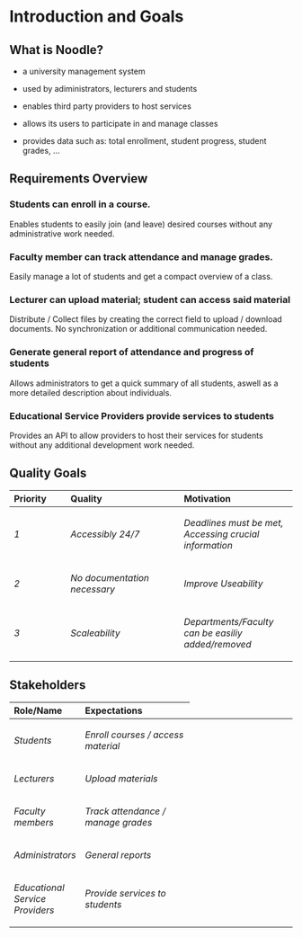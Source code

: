 # Introduction and Goals

## What is Noodle?

-   a university management system

-   used by adiministrators, lecturers and students 

-   enables third party providers to host services   

-   allows its users to participate in and manage classes

-   provides data such as: total enrollment, student progress, student grades, ...

## Requirements Overview

### Students can enroll in a course.

Enables students to easily join (and leave) desired courses without any administrative work needed.

### Faculty member can track attendance and manage grades.

Easily manage a lot of students and get a compact overview of a class.

### Lecturer can upload material; student can access said material

Distribute / Collect files by creating the correct field to upload / download documents. 
No synchronization or additional communication needed.

### Generate general report of attendance and progress of students

Allows administrators to get a quick summary of all students, aswell as a more detailed description about individuals.

### Educational Service Providers provide services to students

Provides an API to allow providers to host their services for students without any additional development work needed.

## Quality Goals

<table>
<colgroup>
<col style="width: 20%" />
<col style="width: 40%" />
<col style="width: 40%" />
</colgroup>
<thead>
<tr class="header">
<th style="text-align: left;">Priority</th>
<th style="text-align: left;">Quality</th>
<th style="text-align: left;">Motivation</th>
</tr>
</thead>
<tbody>
<tr class="odd">
<td style="text-align: left;"><p><em>1</em></p></td>
<td style="text-align: left;"><p><em>Accessibly 24/7</em></p></td>
<td style="text-align: left;"><p><em>Deadlines must be met, Accessing crucial information</em></p></td>
</tr>
<tr class="even">
<td style="text-align: left;"><p><em>2</em></p></td>
<td style="text-align: left;"><p><em>No documentation necessary</em></p></td>
<td style="text-align: left;"><p><em>Improve Useability</em></p></td>
</tr>
<tr class="odd">
<td style="text-align: left;"><p><em>3</em></p></td>
<td style="text-align: left;"><p><em>Scaleability</em></p></td>
<td style="text-align: left;"><p><em>Departments/Faculty can be easiliy added/removed</em></p></td>
</tbody>
</table>

## Stakeholders

<table>
<colgroup>
<col style="width: 20%" />
<col style="width: 40%" />
<col style="width: 40%" />
</colgroup>
<thead>
<tr class="header">
<th style="text-align: left;">Role/Name</th>
<th style="text-align: left;">Expectations</th>
</tr>
</thead>
<tbody>
<tr class="odd">
<td style="text-align: left;"><p><em>Students</em></p></td>
<td style="text-align: left;"><p><em>Enroll courses / access material</em></p></td>
</tr>
<tr class="even">
<td style="text-align: left;"><p><em>Lecturers</em></p></td>
<td style="text-align: left;"><p><em>Upload materials</em></p></td>
</tr>
<tr class="odd">
<td style="text-align: left;"><p><em>Faculty members</em></p></td>
<td style="text-align: left;"><p><em>Track attendance / manage grades</em></p></td>
</tr>
</tr>
<tr class="even">
<td style="text-align: left;"><p><em>Administrators</em></p></td>
<td style="text-align: left;"><p><em>General reports</em></p></td>
</tr>
<tr class="odd">
<td style="text-align: left;"><p><em>Educational Service Providers</em></p></td>
<td style="text-align: left;"><p><em>Provide services to students</em></p></td>
</tr>
</tbody>
</table>
